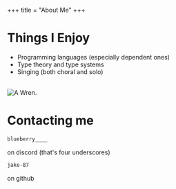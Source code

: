 +++
title = "About Me"
+++


# Things I Enjoy

- Programming languages (especially dependent ones)
- Type theory and type systems
- Singing (both choral and solo)

<br>

<img src="/wren_glasses.png" alt="A Wren."/>

# Contacting me

```scss
blueberry____
```
on discord (that's four underscores)

```scss
jake-87
```
on github

<br>
